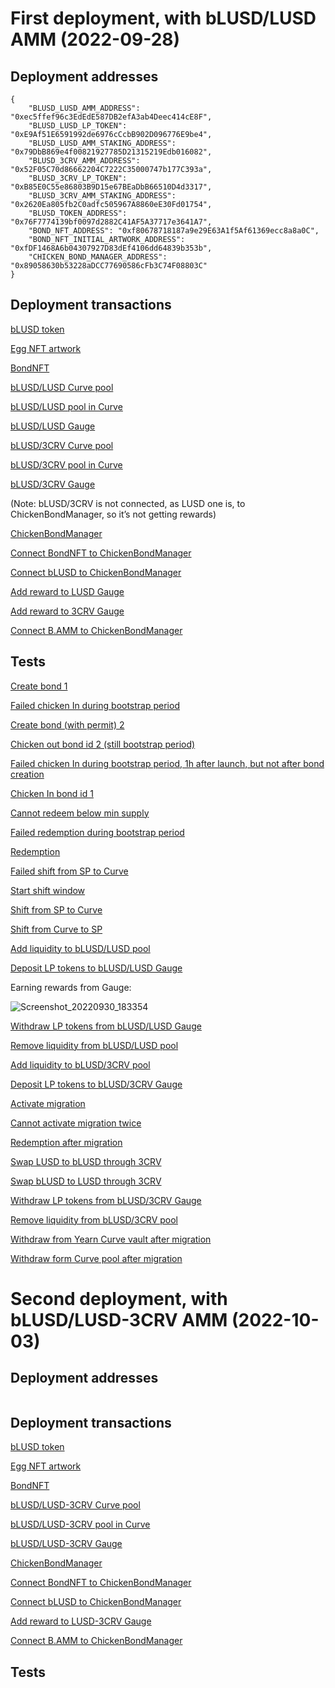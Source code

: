 # First deployment, with bLUSD/LUSD AMM (2022-09-28)

## Deployment addresses

```
{
    "BLUSD_LUSD_AMM_ADDRESS": "0xec5ffef96c3EdEdE587DB2efA3ab4Deec414cE8F",
    "BLUSD_LUSD_LP_TOKEN": "0xE9Af51E6591992de6976cCcbB902D096776E9be4",
    "BLUSD_LUSD_AMM_STAKING_ADDRESS": "0x79DbB869e4f00821927785D21315219Edb016082",
    "BLUSD_3CRV_AMM_ADDRESS": "0x52F05C70d86662204C7222C35000747b177C393a",
    "BLUSD_3CRV_LP_TOKEN": "0xB85E0C55e86803B9D15e67BEaDbB66510D4d3317",
    "BLUSD_3CRV_AMM_STAKING_ADDRESS": "0x2620Ea805fb2C0adfc505967A8860eE30Fd01754",
    "BLUSD_TOKEN_ADDRESS": "0x76F7774139bf0097d2882C41AF5A37717e3641A7",
    "BOND_NFT_ADDRESS": "0xf80678718187a9e29E63A1f5Af61369ecc8a8a0C",
    "BOND_NFT_INITIAL_ARTWORK_ADDRESS": "0xfDF1468A6b04307927D83dEf4106dd64839b353b",
    "CHICKEN_BOND_MANAGER_ADDRESS": "0x89058630b53228aDCC77690586cFb3C74F08803C"
}
```

## Deployment transactions

[bLUSD token](https://etherscan.io/tx/0xd91dbd25e042cfc0e696c97ef5804daca210a84f5efd504667a8738c7b4200f6)

[Egg NFT artwork](https://etherscan.io/tx/0x1c0e5b0c382a3e0b51da78d43c2eba6ef19e6335ecc98f74936a1347e9a3d3b2)

[BondNFT](https://etherscan.io/tx/0xbf96fbf9e1cc7b6c51c9312c230ab1c8f04c8f51a41df98f4c25ba403005f944)

[bLUSD/LUSD Curve pool](https://etherscan.io/tx/0x122fdfa62f3e097e106995ec430671f1a064e645959de3a8d71c01f241a4574b)

[bLUSD/LUSD pool in Curve](https://curve.fi/factory-crypto/120)

[bLUSD/LUSD Gauge](https://etherscan.io/tx/0xaf07a32220f00356d1618a8c6360d5a7a6d25bdc29ba1cd0f8d8a21bea18b713)

[bLUSD/3CRV Curve pool](https://etherscan.io/tx/0xc7a627a9c86a9490a9f79e381f423a240f3505beabbf47d9af58e93173c15ac0)

[bLUSD/3CRV pool in Curve](https://curve.fi/factory-crypto/121)

[bLUSD/3CRV Gauge](https://etherscan.io/tx/0x8b6327c89b8abdd381b70bd1ca32584e666588311ef7a71e24d58e8be4009573)

(Note: bLUSD/3CRV is not connected, as LUSD one is, to ChickenBondManager, so it’s not getting rewards)

[ChickenBondManager](https://etherscan.io/tx/0x56f088f6737acbb158d9609563144090c51c8781cc1f9c807a1c06265e2767cd)

[Connect BondNFT to ChickenBondManager](https://etherscan.io/tx/0xc4251d2694b70f54d6655a3fdfb2c6efe2bd6f0fcff87d409b13e3f6b951dcf8)

[Connect bLUSD to ChickenBondManager](https://etherscan.io/tx/0x878af4938b53de72d5c9083664abad2c002164bf58051ebc63661cc50581b6d2)

[Add reward to LUSD Gauge](https://etherscan.io/tx/0xd01058df8f293d989a9718265dca699ef7f2070f4ec836029a2e3ae5b721d07d)

[Add reward to 3CRV Gauge](https://etherscan.io/tx/0x445bf355cbe342723e876bd3fdac7c8546dc5820e5ce5fc87a395f95aacd09b1)

[Connect B.AMM to ChickenBondManager](https://etherscan.io/tx/0xe5375bafd8dce35541228ae14e0f209164eeb9eed9160984b799d3055e822b13)

## Tests

[Create bond 1](https://etherscan.io/tx/0xecdbeba69e4bfc278b41bccaa7759e38e613dcd31a17e2b8b50af0e420cc5ec2)

[Failed chicken In during bootstrap period](https://etherscan.io/tx/0x73876384ee74ab706db31df4fe65608836a2f5554e94ff02923f21298e4d103c)

[Create bond (with permit) 2](https://etherscan.io/tx/0x39a3b741f9b33d0d1b5b48c026db0cf5888d2a834b21b97a2aedb88faa6bcb5e)

[Chicken out bond id 2 (still bootstrap period)](https://etherscan.io/tx/0x3363bcea561c580199d6a3733c7b52a72ba04c702e12b2cc18cc76758be0e762)

[Failed chicken In during bootstrap period, 1h after launch, but not after bond creation](https://etherscan.io/tx/0x6a09034133f9438028082289f902eeb0a58c4a3fd899e8a7e75dc65853ad5df9)

[Chicken In bond id 1](https://etherscan.io/tx/0x3cc1a155b0ad78a5af5951417827f6ca13fdbe9dab6633876dd964756bafd871)

[Cannot redeem below min supply](https://etherscan.io/tx/0x866924c65d80a7055f810519984e6a62c86b32fd7f08f45ad0bbd77ade68b034)

[Failed redemption during bootstrap period](https://etherscan.io/tx/0x65be3b5aac624613a5d0651118fae7d2bc0d02bf7d357c429ba04e82ada83ab8)

[Redemption](https://etherscan.io/tx/0x078895c1863a458f381243daae10f4709a874f5862a5eb99a23698907a3769dd)

[Failed shift from SP to Curve](https://etherscan.io/tx/0xcd44eb5ed6d553aea57ece6b4c0479c5fb95800f743b96a74ae9fc1acda012f5)

[Start shift window](https://etherscan.io/tx/0x823e11b8e30091673c485b700fd38773eb8c1de6a1af1021e514761a3514f0c2)

[Shift from SP to Curve](https://etherscan.io/tx/0x9d62302b754643e95fab083d85d361da6997abf40d33ae7f41b56369787efec0)

[Shift from Curve to SP](https://etherscan.io/tx/0x975810f9ff86c2cc28765e26470583b1e8b85505f2f7973d110d88ab3831e7ee)

[Add liquidity to bLUSD/LUSD pool](https://etherscan.io/tx/0xc0ee0a518fd024f527c59223883dcb1a7abf0544e2a0429974161715ccaadebd)

[Deposit LP tokens to bLUSD/LUSD Gauge](https://etherscan.io/tx/0x58b4c63f70b076ae44fdbaaa4b1d01dbf5c6258355972de0997e27528ee84bd2)

Earning rewards from Gauge:

![Screenshot_20220930_183354](https://user-images.githubusercontent.com/701095/193317481-00cda2a9-9cf8-4a8b-a9e6-213ac0e0d26a.png)

[Withdraw LP tokens from bLUSD/LUSD Gauge](https://etherscan.io/tx/0x0e16b7f71904872ad61aa540da8e12895d5f1b9158b92e0b27e3dfea4460971b)

[Remove liquidity from bLUSD/LUSD pool](https://etherscan.io/tx/0x47064cdbc7d8a952c788773e1558e4164a926df852b23e9beca43232c43d6383)

[Add liquidity to bLUSD/3CRV pool](https://etherscan.io/tx/0x8a8bc52cbfc2c85d27b70de65fee37f93ea12c3a86d0350824acda07ed8953de)

[Deposit LP tokens to bLUSD/3CRV Gauge](https://etherscan.io/tx/0x0d5a8bfad2b4a8666c16dea55c3cd7f7dc3438074407181727ccb4ae195597c4)

[Activate migration](https://etherscan.io/tx/0x5e4f02def161ac4414bfe4884e766fa970f9261785ee34d2f795df59513197c7)

[Cannot activate migration twice](https://etherscan.io/tx/0x5bf3f4a40ba21ba19a815ff34f6d68ecb57f28a219e88d871972c93fda761634)

[Redemption after migration](https://etherscan.io/tx/0x052cd3b89d48ac0d00aa0b07b5e6010628344d4335509aa60b39f05037524bc9)

[Swap LUSD to bLUSD through 3CRV](https://etherscan.io/tx/0x9688d2212586ccfcc00991096cd7fdf03f870abbdc7211c1bfc136594a9b5247)

[Swap bLUSD to LUSD through 3CRV](https://etherscan.io/tx/0xbbfad68f42a881c860b64becafead7e6fa77d087492e0831a9ca7c66a68758fb)

[Withdraw LP tokens from bLUSD/3CRV Gauge](https://etherscan.io/tx/0x5dc0b08796d268306bd68c081a631c4d32125e62fab409e8f19d219075aacecc)

[Remove liquidity from bLUSD/3CRV pool](https://etherscan.io/tx/0x78d8b1437a5e0b1b7b061424f82f9a77ca3da77d8b8960447beec2e79d5b27f1)

[Withdraw from Yearn Curve vault after migration](https://etherscan.io/tx/0x99a62ffb15734b3efa7bb364bf7933c91b50997cfae0670b37ca7765807fc142)

[Withdraw form Curve pool after migration](https://etherscan.io/tx/0x26982cd473a121d571db4f2e63047fa09499fa4f7f9c531c01693a80305effb8)

# Second deployment, with bLUSD/LUSD-3CRV AMM (2022-10-03)

## Deployment addresses

```
```

## Deployment transactions

[bLUSD token](0x9925bda8d02f75d7267b253230cb103f1b2176ffd89fd751e1da395faaecbd09)

[Egg NFT artwork](0x9d6cec701106205d2446fa88a6afdfea4bd86ab67f4bd853e81b09edb5d01512)

[BondNFT](0xccdf3c74893f187f38337a660001a632c9bed9760f862df8b7e8d2c3733d2e09)

[bLUSD/LUSD-3CRV Curve pool](0xc01b38bc02fde63589f9a884f498b242e44686d3b00619dcd89449698d88687f)

[bLUSD/LUSD-3CRV pool in Curve]()

[bLUSD/LUSD-3CRV Gauge](0x172a873f1e8756224ef74cb31df972ae6dd1b3f522c8b5a23a65404d03c6c14a)

[ChickenBondManager](0x5c577fa5a7a1041e0141da225264b45eaf2b112b4ba8de0497c7794c2313d913)

[Connect BondNFT to ChickenBondManager](0xfd79a4b4748a5683c2d3cfefecb65ff4f6f3717cae1c7c2e26309815000d167b)

[Connect bLUSD to ChickenBondManager](0x6fb32f0b644f8b3e87cbdfae16df17944687b0fe69b71af81efa1b24990569b9)

[Add reward to LUSD-3CRV Gauge](0x4b9d2d62664b563c129d59619bd75349ff981416c1623dd5ab1a1e2cd7698554)

[Connect B.AMM to ChickenBondManager]()

## Tests
